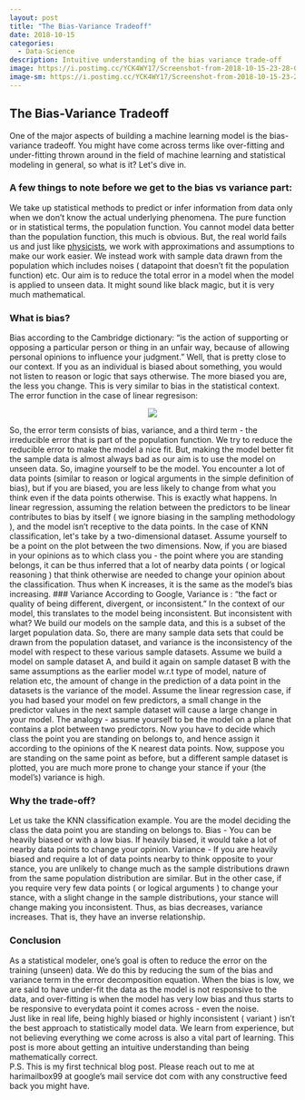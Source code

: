 ```yaml
---
layout: post
title: "The Bias-Variance Tradeoff"
date: 2018-10-15
categories:
  - Data-Science
description: Intuitive understanding of the bias variance trade-off
image: https://i.postimg.cc/YCK4WY17/Screenshot-from-2018-10-15-23-28-07.png
image-sm: https://i.postimg.cc/YCK4WY17/Screenshot-from-2018-10-15-23-28-07.png
---
```

## The Bias-Variance Tradeoff
One of the major aspects of building a machine learning model is the bias-variance tradeoff. You might have come across terms like over-fitting and under-fitting thrown around in the field of machine learning and statistical modeling in general, so what is it? Let's dive in.
### A few things to note before we get to the bias vs variance part:
We take up statistical methods to predict or infer information from data only when we don’t know the actual underlying phenomena. The pure function or in statistical terms, the population function. You cannot model data better than the population function, this much is obvious. But, the real world fails us and just like [physicists](https://youtu.be/StHMKdvuHN0), we work with approximations and assumptions to make our work easier. We instead work with sample data drawn from the population which includes noises ( datapoint that doesn’t fit the population function) etc. Our aim is to reduce the total error in a model when the model is applied to unseen data. It might sound like black magic, but it is very much mathematical. 
### What is bias?
Bias according to the Cambridge dictionary:
“is the action of supporting or opposing a particular person or thing in an unfair way, because of allowing personal opinions to influence your judgment.”
Well, that is pretty close to our context. If you as an individual is biased about something, you would not listen to reason or logic that says otherwise. The more biased you are, the less you change. This is very similar to bias in the statistical context.
The error function in the case of linear regresison:
<p align="center"> 
<img src="https://wikimedia.org/api/rest_v1/media/math/render/svg/e5e01509ca06e85039e69a64de77561ecb7c50c0">
</p>
So, the error term consists of bias, variance, and a third term - the irreducible error that is part of the population function. We try to reduce the reducible error to make the model a nice fit. But, making the model better fit the sample data is almost always bad as our aim is to use the model on unseen data. So, imagine yourself to be the model. You encounter a lot of data points (similar to reason or logical arguments in the simple definition of bias), but if you are biased, you are less likely to change from what you think even if the data points otherwise. This is exactly what happens. In linear regression, assuming the relation between the predictors to be linear contributes to bias by itself ( we ignore biasing in the sampling methodology ), and the model isn’t receptive to the data points. 
In the case of KNN classification, let's take by a two-dimensional dataset. Assume yourself to be a point on the plot between the two dimensions. Now, if you are biased in your opinions as to which class you - the point where you are standing belongs, it can be thus inferred that a lot of nearby data points ( or logical reasoning ) that think otherwise are needed to change your opinion about the classification. Thus when K increases, it is the same as the model’s bias increasing.
### Variance
According to Google, Variance is :
“the fact or quality of being different, divergent, or inconsistent.”
In the context of our model, this translates to the model being inconsistent. But inconsistent with what? We build our models on the sample data, and this is a subset of the larget population data. So, there are many sample data sets that could be drawn from the population dataset, and variance is the inconsistency of the model with respect to these various sample datasets. Assume we build a model on sample dataset A, and build it again on sample dataset B with the same assumptions as the earlier model w.r.t type of model, nature of relation etc, the amount of change in the prediction of a data point in the datasets is the variance of the model. Assume the linear regression case, if you had based your model on few predictors, a small change in the predictor values in the next sample dataset will cause a large change in your model. 
The analogy - assume yourself to be the model on a plane that contains a plot between two predictors. Now you have to decide which class the point you are standing on belongs to, and hence assign it according to the opinions of the K nearest data points. Now, suppose you are standing on the same point as before, but a different sample dataset is plotted, you are much more prone to change your stance if your (the model’s) variance is high. 

### Why the trade-off?
Let us take the KNN classification example. You are the model deciding the class the data point you are standing on belongs to. 
Bias - You can be heavily biased or with a low bias. If heavily biased, it would take a lot of nearby data points to change your opinion.
Variance - If you are heavily biased and require a lot of data points nearby to think opposite to your stance, you are unlikely to change much as the sample distributions drawn from the same population distribution are similar. But in the other case, if you require very few data points ( or logical arguments ) to change your stance, with a slight change in the sample distributions, your stance will change making you inconsistent.
Thus, as bias decreases, variance increases. That is, they have an inverse relationship. 
### Conclusion
As a statistical modeler, one’s goal is often to reduce the error on the training (unseen) data. We do this by reducing the sum of the bias and variance term in the error decomposition equation. When the bias is low, we are said to have under-fit the data as the model is not responsive to the data, and over-fitting is when the model has very low bias and thus starts to be responsive to everydata point it comes across - even the noise.  
Just like in real life, being highly biased or highly inconsistent ( variant ) isn’t the best approach to statistically model data. We learn from experience, but not believing everything we come across is also a vital part of learning. This post is more about getting an intuitive understanding than being mathematically correct.   
P.S. This is my first technical blog post. Please reach out to me at harimailbox99 at google’s mail service dot com with any constructive feed back you might have.

